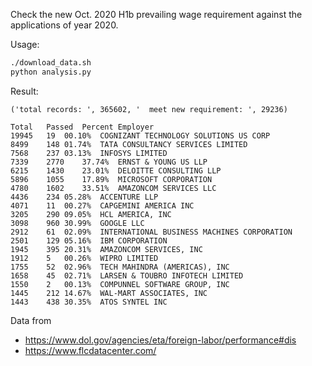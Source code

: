 Check the new Oct. 2020 H1b prevailing wage requirement against the applications of year 2020.

Usage: 
```bash
./download_data.sh
python analysis.py   
```

Result:

```
('total records: ', 365602, '  meet new requirement: ', 29236)

Total	Passed	Percent	Employer
19945	19	00.10%	COGNIZANT TECHNOLOGY SOLUTIONS US CORP
8499	148	01.74%	TATA CONSULTANCY SERVICES LIMITED
7568	237	03.13%	INFOSYS LIMITED
7339	2770	37.74%	ERNST & YOUNG US LLP
6215	1430	23.01%	DELOITTE CONSULTING LLP
5896	1055	17.89%	MICROSOFT CORPORATION
4780	1602	33.51%	AMAZONCOM SERVICES LLC
4436	234	05.28%	ACCENTURE LLP
4071	11	00.27%	CAPGEMINI AMERICA INC
3205	290	09.05%	HCL AMERICA, INC
3098	960	30.99%	GOOGLE LLC
2912	61	02.09%	INTERNATIONAL BUSINESS MACHINES CORPORATION 
2501	129	05.16%	IBM CORPORATION
1945	395	20.31%	AMAZONCOM SERVICES, INC
1912	5	00.26%	WIPRO LIMITED
1755	52	02.96%	TECH MAHINDRA (AMERICAS), INC
1658	45	02.71%	LARSEN & TOUBRO INFOTECH LIMITED
1550	2	00.13%	COMPUNNEL SOFTWARE GROUP, INC
1445	212	14.67%	WAL-MART ASSOCIATES, INC
1443	438	30.35%	ATOS SYNTEL INC

```


Data from 
- https://www.dol.gov/agencies/eta/foreign-labor/performance#dis
- https://www.flcdatacenter.com/

